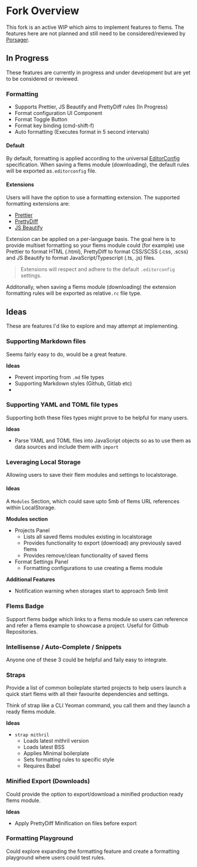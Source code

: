 # Fork Overview
This fork is an active WIP which aims to implement features to flems. The features here are not planned and still need to be considered/reviewed by [Porsager](https://github.com/porsager).

## In Progress
These features are currently in progress and under development but are yet to be considered or reviewed.

### Formatting
- Supports Prettier, JS Beautify and PrettyDiff rules (In Progress)
- Format configuration UI Component
- Format Toggle Button
- Format key binding (cmd-shift-f)
- Auto formatting (Executes format in 5 second intervals)

#### Default
By default, formatting is applied according to the universal [EditorConfig](https://editorconfig.org/) specification. When saving a flems module (downloading), the default rules will be exported as`.editorconfig` file.

#### Extensions
Users will have the option to use a formatting extension. The supported formatting extensions are:

- [Prettier](https://prettier.io)
- [PrettyDiff](http://prettydiff.com)
- [JS Beautify](https://beautifier.io)

Extension can be applied on a per-language basis. The goal here is to provide multiset formatting so your flems module could (for example) use Prettier to format HTML (.html), PrettyDiff to format CSS/SCSS (.css, .scss) and JS Beautify to format JavaScript/Typescript (.ts, .js) files.

> Extensions will respect and adhere to the default `.editorconfig` settings.

Additonally, when saving a flems module (downloading) the extension formatting rules will be exported as relative`.rc` file type.

## Ideas
These are features I'd like to explore and may attempt at implementing.

### Supporting Markdown files
Seems fairly easy to do, would be a great feature.

**Ideas**
- Prevent importing from `.md` file types
- Supporting Markdown styles (Github, Gitlab etc)
-

### Supporting YAML and TOML file types
Supporting both these files types might prove to be helpful for many users.

**Ideas**
- Parse YAML and TOML files into JavaScript objects so as to use them as data sources and include them with `import`


### Leveraging Local Storage
Allowing users to save their flem modules and settings to localstorage.

#### Ideas
A `Modules` Section, which could save upto 5mb of flems URL references within LocalStorage.

**Modules section**
- Projects Panel
    - Lists all saved flems modules existing in localstorage
    - Provides functionality to export (download) any previously saved flems
    - Provides remove/clean functionality of saved flems
- Format Settings Panel
    - Formatting configurations to use creating a flems module

**Additional Features**
- Notification warning when storages start to approach 5mb limit

### Flems Badge
Support flems badge which links to a flems module so users can reference and refer a flems example to showcase a project. Useful for Github Repositories.

### Intellisense / Auto-Complete / Snippets
Anyone one of these 3 could be helpful and faily easy to integrate.

### Straps
Provide a list of common boileplate started projects to help users launch a quick start flems with all their favourite dependencies and settings.

Think of strap like a CLI Yeoman command, you call them and they launch a ready flems module.

**Ideas**
- `strap mithril`
    - Loads latest mithril version
    - Loads latest BSS
    - Applies Minimal boilerplate
    - Sets formatting rules to specific style
    - Requires Babel

### Minified Export (Downloads)
Could provide the option to export/download a minified production ready flems module.

**Ideas**
- Apply PrettyDiff Minification on files before export

### Formatting Playground
Could explore expanding the formatting feature and create a formatting playground where users could test rules.
